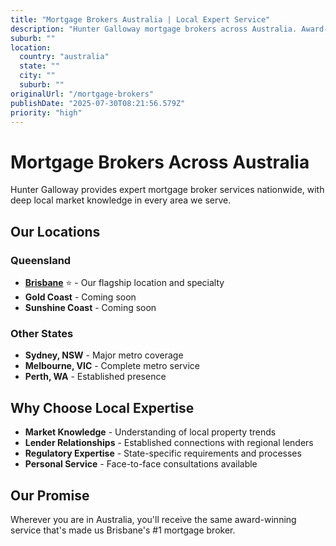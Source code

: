 ```yaml
---
title: "Mortgage Brokers Australia | Local Expert Service"
description: "Hunter Galloway mortgage brokers across Australia. Award-winning service with local market expertise."
suburb: ""
location:
  country: "australia"
  state: ""
  city: ""
  suburb: ""
originalUrl: "/mortgage-brokers"
publishDate: "2025-07-30T08:21:56.579Z"
priority: "high"
---
```


# Mortgage Brokers Across Australia

Hunter Galloway provides expert mortgage broker services nationwide, with deep local market knowledge in every area we serve.

## Our Locations

### Queensland
- **[Brisbane](/mortgage-brokers/brisbane/)** ⭐️ - Our flagship location and specialty
- **Gold Coast** - Coming soon
- **Sunshine Coast** - Coming soon

### Other States
- **Sydney, NSW** - Major metro coverage
- **Melbourne, VIC** - Complete metro service  
- **Perth, WA** - Established presence

## Why Choose Local Expertise
- **Market Knowledge** - Understanding of local property trends
- **Lender Relationships** - Established connections with regional lenders
- **Regulatory Expertise** - State-specific requirements and processes
- **Personal Service** - Face-to-face consultations available

## Our Promise
Wherever you are in Australia, you'll receive the same award-winning service that's made us Brisbane's #1 mortgage broker.

